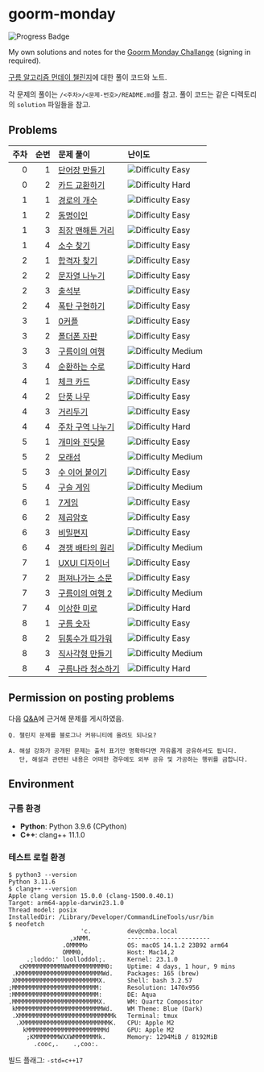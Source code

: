 # goorm-monday

![Progress Badge](https://img.shields.io/badge/Progress-100%25%20(All%20Solved)-blue)

My own solutions and notes for the [Goorm Monday Challange][goorm] (signing in required).

[구름 알고리즘 먼데이 챌린지][goorm]에 대한 풀이 코드와 노트.

[goorm]: https://edu.goorm.io/learn/lecture/33428/%EC%95%8C%EA%B3%A0%EB%A6%AC%EC%A6%98-%EB%A8%BC%EB%8D%B0%EC%9D%B4-%EC%B1%8C%EB%A6%B0%EC%A7%80-%EC%8B%9C%EC%A6%8C1

각 문제의 풀이는 `/<주차>/<문제-번호>/README.md`를 참고.
풀이 코드는 같은 디렉토리의 `solution` 파일들을 참고.



## Problems

| 주차 | 순번 | 문제 풀이 | 난이도 |
| -: | -: | :- | :- |
| 0 | 1 | [단어장 만들기][w0-1] | ![Difficulty Easy](https://img.shields.io/badge/Easy-green) |
| 0 | 2 | [카드 교환하기][w0-2] | ![Difficulty Hard](https://img.shields.io/badge/Hard-red) |
| 1 | 1 | [경로의 개수][w1-1] | ![Difficulty Easy](https://img.shields.io/badge/Easy-green) |
| 1 | 2 | [동명이인][w1-2] | ![Difficulty Easy](https://img.shields.io/badge/Easy-green) |
| 1 | 3 | [최장 맨해튼 거리][w1-3] | ![Difficulty Easy](https://img.shields.io/badge/Easy-green) |
| 1 | 4 | [소수 찾기][w1-4] | ![Difficulty Easy](https://img.shields.io/badge/Easy-green) |
| 2 | 1 | [합격자 찾기][w2-1] | ![Difficulty Easy](https://img.shields.io/badge/Easy-green) |
| 2 | 2 | [문자열 나누기][w2-2] | ![Difficulty Easy](https://img.shields.io/badge/Easy-green) |
| 2 | 3 | [출석부][w2-3] | ![Difficulty Easy](https://img.shields.io/badge/Easy-green) |
| 2 | 4 | [폭탄 구현하기][w2-4] | ![Difficulty Easy](https://img.shields.io/badge/Easy-green) |
| 3 | 1 | [0커플][w3-1] | ![Difficulty Easy](https://img.shields.io/badge/Easy-green) |
| 3 | 2 | [폴더폰 자판][w3-2] | ![Difficulty Easy](https://img.shields.io/badge/Easy-green) |
| 3 | 3 | [구름이의 여행][w3-3] | ![Difficulty Medium](https://img.shields.io/badge/Medium-yellow) |
| 3 | 4 | [순환하는 수로][w3-4] | ![Difficulty Hard](https://img.shields.io/badge/Hard-red) |
| 4 | 1 | [체크 카드][w4-1] | ![Difficulty Easy](https://img.shields.io/badge/Easy-green) |
| 4 | 2 | [단풍 나무][w4-2] | ![Difficulty Easy](https://img.shields.io/badge/Easy-green) |
| 4 | 3 | [거리두기][w4-3] | ![Difficulty Easy](https://img.shields.io/badge/Easy-green) |
| 4 | 4 | [주차 구역 나누기][w4-4] | ![Difficulty Hard](https://img.shields.io/badge/Hard-red) |
| 5 | 1 | [개미와 진딧물][w5-1] | ![Difficulty Easy](https://img.shields.io/badge/Easy-green) |
| 5 | 2 | [모래섬][w5-2] | ![Difficulty Medium](https://img.shields.io/badge/Medium-yellow) |
| 5 | 3 | [수 이어 붙이기][w5-3] | ![Difficulty Easy](https://img.shields.io/badge/Easy-green) |
| 5 | 4 | [구슬 게임][w5-4] | ![Difficulty Medium](https://img.shields.io/badge/Medium-yellow) |
| 6 | 1 | [7게임][w6-1] | ![Difficulty Easy](https://img.shields.io/badge/Easy-green) |
| 6 | 2 | [제곱암호][w6-2] | ![Difficulty Easy](https://img.shields.io/badge/Easy-green) |
| 6 | 3 | [비밀편지][w6-3] | ![Difficulty Easy](https://img.shields.io/badge/Easy-green) |
| 6 | 4 | [경쟁 배타의 원리][w6-4] | ![Difficulty Medium](https://img.shields.io/badge/Medium-yellow) |
| 7 | 1 | [UXUI 디자이너][w7-1] | ![Difficulty Easy](https://img.shields.io/badge/Easy-green) |
| 7 | 2 | [퍼져나가는 소문][w7-2] | ![Difficulty Easy](https://img.shields.io/badge/Easy-green) |
| 7 | 3 | [구름이의 여행 2][w7-3] | ![Difficulty Medium](https://img.shields.io/badge/Medium-yellow) |
| 7 | 4 | [이상한 미로][w7-4] | ![Difficulty Hard](https://img.shields.io/badge/Hard-red) |
| 8 | 1 | [구름 숫자][w8-1] | ![Difficulty Easy](https://img.shields.io/badge/Easy-green) |
| 8 | 2 | [뒤통수가 따가워][w8-2] | ![Difficulty Easy](https://img.shields.io/badge/Easy-green) |
| 8 | 3 | [직사각형 만들기][w8-3] | ![Difficulty Medium](https://img.shields.io/badge/Medium-yellow) |
| 8 | 4 | [구름나라 청소하기][w8-4] | ![Difficulty Hard](https://img.shields.io/badge/Hard-red) |

[w0-1]: ./weeks/0/1/README.md
[w0-2]: ./weeks/0/2/README.md
[w1-1]: ./weeks/1/1/README.md
[w1-2]: ./weeks/1/2/README.md
[w1-3]: ./weeks/1/3/README.md
[w1-4]: ./weeks/1/4/README.md
[w2-1]: ./weeks/2/1/README.md
[w2-2]: ./weeks/2/2/README.md
[w2-3]: ./weeks/2/3/README.md
[w2-4]: ./weeks/2/4/README.md
[w3-1]: ./weeks/3/1/README.md
[w3-2]: ./weeks/3/2/README.md
[w3-3]: ./weeks/3/3/README.md
[w3-4]: ./weeks/3/4/README.md
[w4-1]: ./weeks/4/1/README.md
[w4-2]: ./weeks/4/2/README.md
[w4-3]: ./weeks/4/3/README.md
[w4-4]: ./weeks/4/4/README.md
[w5-1]: ./weeks/5/1/README.md
[w5-2]: ./weeks/5/2/README.md
[w5-3]: ./weeks/5/3/README.md
[w5-4]: ./weeks/5/4/README.md
[w6-1]: ./weeks/6/1/README.md
[w6-2]: ./weeks/6/2/README.md
[w6-3]: ./weeks/6/3/README.md
[w6-4]: ./weeks/6/4/README.md
[w7-1]: ./weeks/7/1/README.md
[w7-2]: ./weeks/7/2/README.md
[w7-3]: ./weeks/7/3/README.md
[w7-4]: ./weeks/7/4/README.md
[w8-1]: ./weeks/8/1/README.md
[w8-2]: ./weeks/8/2/README.md
[w8-3]: ./weeks/8/3/README.md
[w8-4]: ./weeks/8/4/README.md



## Permission on posting problems

다음 [Q&A][qna]에 근거해 문제를 게시하였음.

[qna]: https://level.goorm.io/level/challenge

```
Q. 챌린지 문제를 블로그나 커뮤니티에 올려도 되나요?

A. 해설 강좌가 공개된 문제는 출처 표기만 명확하다면 자유롭게 공유하셔도 됩니다.
   단, 해설과 관련된 내용은 어떠한 경우에도 외부 공유 및 가공하는 행위를 금합니다.
```


## Environment

### 구름 환경

- __Python__: Python 3.9.6 (CPython)
- __C++__: clang++ 11.1.0


### 테스트 로컬 환경

```
$ python3 --version
Python 3.11.6
$ clang++ --version
Apple clang version 15.0.0 (clang-1500.0.40.1)
Target: arm64-apple-darwin23.1.0
Thread model: posix
InstalledDir: /Library/Developer/CommandLineTools/usr/bin
$ neofetch
                    'c.          dev@cmba.local
                 ,xNMM.          -----------------------
               .OMMMMo           OS: macOS 14.1.2 23B92 arm64
               OMMM0,            Host: Mac14,2
     .;loddo:' loolloddol;.      Kernel: 23.1.0
   cKMMMMMMMMMMNWMMMMMMMMMM0:    Uptime: 4 days, 1 hour, 9 mins
 .KMMMMMMMMMMMMMMMMMMMMMMMWd.    Packages: 165 (brew)
 XMMMMMMMMMMMMMMMMMMMMMMMX.      Shell: bash 3.2.57
;MMMMMMMMMMMMMMMMMMMMMMMM:       Resolution: 1470x956
:MMMMMMMMMMMMMMMMMMMMMMMM:       DE: Aqua
.MMMMMMMMMMMMMMMMMMMMMMMMX.      WM: Quartz Compositor
 kMMMMMMMMMMMMMMMMMMMMMMMMWd.    WM Theme: Blue (Dark)
 .XMMMMMMMMMMMMMMMMMMMMMMMMMMk   Terminal: tmux
  .XMMMMMMMMMMMMMMMMMMMMMMMMK.   CPU: Apple M2
    kMMMMMMMMMMMMMMMMMMMMMMd     GPU: Apple M2
     ;KMMMMMMMWXXWMMMMMMMk.      Memory: 1294MiB / 8192MiB
       .cooc,.    .,coo:.
```

빌드 플래그: `-std=c++17`
